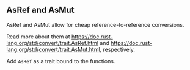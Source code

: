 ## AsRef and AsMut

AsRef and AsMut allow for cheap reference-to-reference conversions.

Read more about them at https://doc.rust-lang.org/std/convert/trait.AsRef.html
and https://doc.rust-lang.org/std/convert/trait.AsMut.html, respectively.

<div class="hint">Add <code>AsRef</code> as a trait bound to the functions.</div>